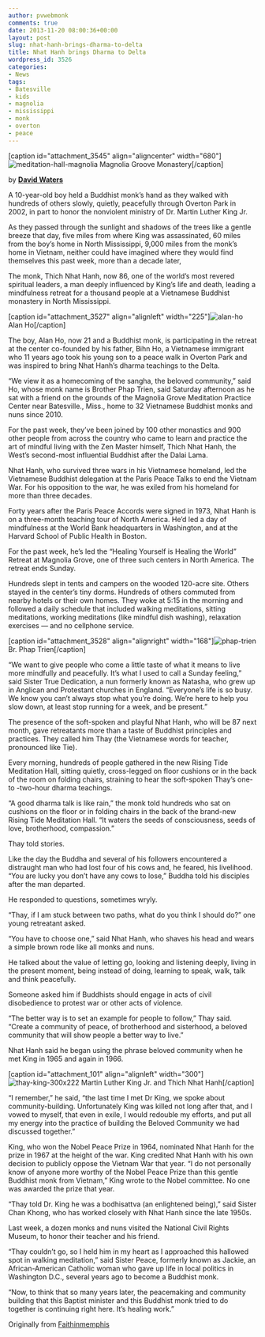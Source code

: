 ```yaml
---
author: pvwebmonk
comments: true
date: 2013-11-20 08:00:36+00:00
layout: post
slug: nhat-hanh-brings-dharma-to-delta
title: Nhat Hanh brings Dharma to Delta
wordpress_id: 3526
categories:
- News
tags:
- Batesville
- kids
- magnolia
- mississippi
- monk
- overton
- peace
---
```


[caption id="attachment_3545" align="aligncenter" width="680"]![meditation-hall-magnolia](http://plumvillage.org/wp-content/uploads/2013/11/meditation-hall-magnolia.jpg) Magnolia Groove Monastery[/caption]

by **[David Waters](http://faithinmemphis.com/members/admin/)**

A 10-year-old boy held a Buddhist monk’s hand as they walked with hundreds of others slowly, quietly, peacefully through Overton Park in 2002, in part to honor the nonviolent ministry of Dr. Martin Luther King Jr.

As they passed through the sunlight and shadows of the trees like a gentle breeze that day, five miles from where King was assassinated, 60 miles from the boy’s home in North Mississippi, 9,000 miles from the monk’s home in Vietnam, neither could have imagined where they would find themselves this past week, more than a decade later,

The monk, Thich Nhat Hanh, now 86, one of the world’s most revered spiritual leaders, a man deeply influenced by King’s life and death, leading a mindfulness retreat for a thousand people at a Vietnamese Buddhist monastery in North Mississippi.

[caption id="attachment_3527" align="alignleft" width="225"]![alan-ho](http://plumvillage.org/wp-content/uploads/2013/11/alan-ho-225x300.jpg) Alan Ho[/caption]

The boy, Alan Ho, now 21 and a Buddhist monk, is participating in the retreat at the center co-founded by his father, Bihn Ho, a Vietnamese immigrant who 11 years ago took his young son to a peace walk in Overton Park and was inspired to bring Nhat Hanh’s dharma teachings to the Delta.

“We view it as a homecoming of the sangha, the beloved community,” said Ho, whose monk name is Brother Phap Trien, said Saturday afternoon as he sat with a friend on the grounds of the Magnolia Grove Meditation Practice Center near Batesville., Miss., home to 32 Vietnamese Buddhist monks and nuns since 2010.

For the past week, they’ve been joined by 100 other monastics and 900 other people from across the country who came to learn and practice the art of mindful living with the Zen Master himself, Thich Nhat Hanh, the West’s second-most influential Buddhist after the Dalai Lama.

Nhat Hanh, who survived three wars in his Vietnamese homeland, led the Vietnamese Buddhist delegation at the Paris Peace Talks to end the Vietnam War. For his opposition to the war, he was exiled from his homeland for more than three decades.

Forty years after the Paris Peace Accords were signed in 1973, Nhat Hanh is on a three-month teaching tour of North America. He’d led a day of mindfulness at the World Bank headquarters in Washington, and at the Harvard School of Public Health in Boston.

For the past week, he’s led the “Healing Yourself is Healing the World” Retreat at Magnolia Grove, one of three such centers in North America. The retreat ends Sunday.

Hundreds slept in tents and campers on the wooded 120-acre site. Others stayed in the center’s tiny dorms. Hundreds of others commuted from nearby hotels or their own homes. They woke at 5:15 in the morning and followed a daily schedule that included walking meditations, sitting meditations, working meditations (like mindful dish washing), relaxation exercises — and no cellphone service.

[caption id="attachment_3528" align="alignright" width="168"]![phap-trien](http://plumvillage.org/wp-content/uploads/2013/11/phap-trien-168x300.jpg) Br. Phap Trien[/caption]

“We want to give people who come a little taste of what it means to live more mindfully and peacefully. It’s what I used to call a Sunday feeling,” said Sister True Dedication, a nun formerly known as Natasha, who grew up in Anglican and Protestant churches in England. “Everyone’s life is so busy. We know you can’t always stop what you’re doing. We’re here to help you slow down, at least stop running for a week, and be present.”

The presence of the soft-spoken and playful Nhat Hanh, who will be 87 next month, gave retreatants more than a taste of Buddhist principles and practices. They called him Thay (the Vietnamese words for teacher, pronounced like Tie).

Every morning, hundreds of people gathered in the new Rising Tide Meditation Hall, sitting quietly, cross-legged on floor cushions or in the back of the room on folding chairs, straining to hear the soft-spoken Thay’s one- to -two-hour dharma teachings.

“A good dharma talk is like rain,” the monk told hundreds who sat on cushions on the floor or in folding chairs in the back of the brand-new Rising Tide Meditation Hall. “It waters the seeds of consciousness, seeds of love, brotherhood, compassion.”

Thay told stories.

Like the day the Buddha and several of his followers encountered a distraught man who had lost four of his cows and, he feared, his livelihood. “You are lucky you don’t have any cows to lose,” Buddha told his disciples after the man departed.

He responded to questions, sometimes wryly.

“Thay, if I am stuck between two paths, what do you think I should do?” one young retreatant asked.

“You have to choose one,” said Nhat Hanh, who shaves his head and wears a simple brown rode like all monks and nuns.

He talked about the value of letting go, looking and listening deeply, living in the present moment, being instead of doing, learning to speak, walk, talk and think peacefully.

Someone asked him if Buddhists should engage in acts of civil disobedience to protest war or other acts of violence.

“The better way is to set an example for people to follow,” Thay said. “Create a community of peace, of brotherhood and sisterhood, a beloved community that will show people a better way to live.”

Nhat Hanh said he began using the phrase beloved community when he met King in 1965 and again in 1966.

[caption id="attachment_101" align="alignleft" width="300"]![thay-king-300x222](http://plumvillage.org/wp-content/uploads/2012/12/thay-king-300x222.jpg) Martin Luther King Jr. and Thich Nhat Hanh[/caption]

“I remember,” he said, “the last time I met Dr King, we spoke about community-building. Unfortunately King was killed not long after that, and I vowed to myself, that even in exile, I would redouble my efforts, and put all my energy into the practice of building the Beloved Community we had discussed together.”

King, who won the Nobel Peace Prize in 1964, nominated Nhat Hanh for the prize in 1967 at the height of the war. King credited Nhat Hanh with his own decision to publicly oppose the Vietnam War that year. “I do not personally know of anyone more worthy of the Nobel Peace Prize than this gentle Buddhist monk from Vietnam,” King wrote to the Nobel committee. No one was awarded the prize that year.

“Thay told Dr. King he was a bodhisattva (an enlightened being),” said Sister Chan Khong, who has worked closely with Nhat Hanh since the late 1950s.

Last week, a dozen monks and nuns visited the National Civil Rights Museum, to honor their teacher and his friend.

“Thay couldn’t go, so I held him in my heart as I approached this hallowed spot in walking meditation,” said Sister Peace, formerly known as Jackie, an African-American Catholic woman who gave up life in local politics in Washington D.C., several years ago to become a Buddhist monk.

“Now, to think that so many years later, the peacemaking and community building that this Baptist minister and this Buddhist monk tried to do together is continuing right here. It’s healing work.”

Originally from [Faithinmemphis](http://faithinmemphis.com/2013/09/nhat-hanh-brings-dharma-to-delta/)

